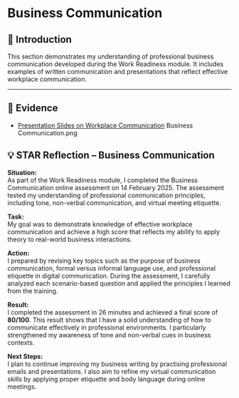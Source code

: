 # Business Communication

## 📝 Introduction
This section demonstrates my understanding of professional business communication developed during the Work Readiness module. It includes examples of written communication and presentations that reflect effective workplace communication.

---

## 📂 Evidence
- [Presentation Slides on Workplace Communication](business_presentation.pdf)
  Business Communication.png



## 💡 STAR Reflection – Business Communication

**Situation:**  
As part of the Work Readiness module, I completed the Business Communication online assessment on 14 February 2025. The assessment tested my understanding of professional communication principles, including tone, non-verbal communication, and virtual meeting etiquette.

**Task:**  
My goal was to demonstrate knowledge of effective workplace communication and achieve a high score that reflects my ability to apply theory to real-world business interactions.

**Action:**  
I prepared by revising key topics such as the purpose of business communication, formal versus informal language use, and professional etiquette in digital communication. During the assessment, I carefully analyzed each scenario-based question and applied the principles I learned from the training.

**Result:**  
I completed the assessment in 26 minutes and achieved a final score of **80/100**. This result shows that I have a solid understanding of how to communicate effectively in professional environments. I particularly strengthened my awareness of tone and non-verbal cues in business contexts.

**Next Steps:**  
I plan to continue improving my business writing by practising professional emails and presentations. I also aim to refine my virtual communication skills by applying proper etiquette and body language during online meetings.



